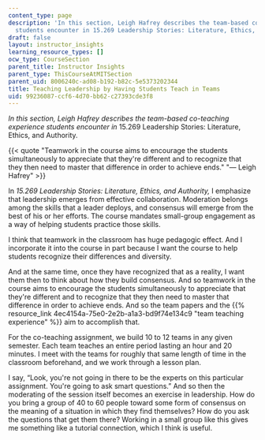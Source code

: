 ```yaml
---
content_type: page
description: 'In this section, Leigh Hafrey describes the team-based co-teaching experience
  students encounter in 15.269 Leadership Stories: Literature, Ethics, and Authority.'
draft: false
layout: instructor_insights
learning_resource_types: []
ocw_type: CourseSection
parent_title: Instructor Insights
parent_type: ThisCourseAtMITSection
parent_uid: 8006240c-ad08-b192-b82c-5e5373202344
title: Teaching Leadership by Having Students Teach in Teams
uid: 99236087-ccf6-4d70-bb62-c27393cde3f8
---
```

_In this section, Leigh Hafrey describes the team-based co-teaching experience students encounter in_ 15.269 Leadership Stories: Literature, Ethics, and Authority.

{{< quote "Teamwork in the course aims to encourage the students simultaneously to appreciate that they're different and to recognize that they then need to master that difference in order to achieve ends." "— Leigh Hafrey" >}}

In _15.269 Leadership Stories: Literature, Ethics, and Authority,_ I emphasize that leadership emerges from effective collaboration. Moderation belongs among the skills that a leader deploys, and consensus will emerge from the best of his or her efforts. The course mandates small-group engagement as a way of helping students practice those skills.

I think that teamwork in the classroom has huge pedagogic effect. And I incorporate it into the course in part because I want the course to help students recognize their differences and diversity.

And at the same time, once they have recognized that as a reality, I want them then to think about how they build consensus. And so teamwork in the course aims to encourage the students simultaneously to appreciate that they're different and to recognize that they then need to master that difference in order to achieve ends. And so the team papers and the {{% resource_link 4ec4154a-75e0-2e2b-a1a3-bd9f74e134c9 "team teaching experience" %}} aim to accomplish that.

For the co-teaching assignment, we build 10 to 12 teams in any given semester. Each team teaches an entire period lasting an hour and 20 minutes. I meet with the teams for roughly that same length of time in the classroom beforehand, and we work through a lesson plan.

I say, “Look, you're not going in there to be the experts on this particular assignment. You're going to ask smart questions.” And so then the moderating of the session itself becomes an exercise in leadership. How do you bring a group of 40 to 60 people toward some form of consensus on the meaning of a situation in which they find themselves? How do you ask the questions that get them there? Working in a small group like this gives me something like a tutorial connection, which I think is useful.